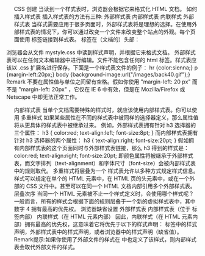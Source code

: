 CSS 创建
当读到一个样式表时，浏览器会根据它来格式化 HTML 文档。
如何插入样式表
插入样式表的方法有三种:
外部样式表
内部样式表
内联样式
外部样式表
当样式需要应用于很多页面时，外部样式表将是理想的选择。在使用外部样式表的情况下，你可以通过改变一个文件来改变整个站点的外观。每个页面使用 <link> 标签链接到样式表。 <link> 标签在（文档的）头部：
<head>
<link rel="stylesheet" type="text/css" href="mystyle.css">
</head>
浏览器会从文件 mystyle.css 中读到样式声明，并根据它来格式文档。
外部样式表可以在任何文本编辑器中进行编辑。文件不能包含任何的 html 标签。样式表应该以 .css 扩展名进行保存。下面是一个样式表文件的例子：
hr {color:sienna;}
p {margin-left:20px;}
body {background-image:url("/images/back40.gif");}
Remark 不要在属性值与单位之间留有空格。假如你使用 "margin-left: 20 px" 而不是 "margin-left: 20px" ，它仅在 IE 6 中有效，但是在 Mozilla/Firefox 或 Netscape 中却无法正常工作。

内部样式表
当单个文档需要特殊的样式时，就应该使用内部样式表。你可以使用 <style> 标签在文档头部定义内部样式表，就像这样:
<head>
<style>
hr {color:sienna;}
p {margin-left:20px;}
body {background-image:url("images/back40.gif");}
</style>
</head>
多重样式
如果某些属性在不同的样式表中被同样的选择器定义，那么属性值将从更具体的样式表中被继承过来。 
例如，外部样式表拥有针对 h3 选择器的三个属性：
h3
{
color:red;
text-align:left;
font-size:8pt;
}
而内部样式表拥有针对 h3 选择器的两个属性：
h3
{
text-align:right;
font-size:20pt;
}
假如拥有内部样式表的这个页面同时与外部样式表链接，那么 h3 得到的样式是：
color:red;
text-align:right;
font-size:20pt;
即颜色属性将被继承于外部样式表，而文字排列（text-alignment）和字体尺寸（font-size）会被内部样式表中的规则取代。
多重样式将层叠为一个
样式表允许以多种方式规定样式信息。样式可以规定在单个的 HTML 元素中，在 HTML 页的头元素中，或在一个外部的 CSS 文件中。甚至可以在同一个 HTML 文档内部引用多个外部样式表。
层叠次序
当同一个 HTML 元素被不止一个样式定义时，会使用哪个样式呢？
一般而言，所有的样式会根据下面的规则层叠于一个新的虚拟样式表中，其中数字 4 拥有最高的优先权。
浏览器缺省设置
外部样式表
内部样式表（位于 <head> 标签内部）
内联样式（在 HTML 元素内部）
因此，内联样式（在 HTML 元素内部）拥有最高的优先权，这意味着它将优先于以下的样式声明： 标签中的样式声明，外部样式表中的样式声明，或者浏览器中的样式声明（缺省值）。
Remark提示:如果你使用了外部文件的样式在 <head>中也定义了该样式，则内部样式表会取代外部文件的样式。